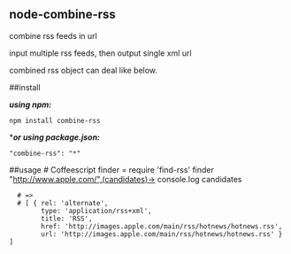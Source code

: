 node-combine-rss
---

combine rss feeds in url

input multiple rss feeds, then output single xml url

combined rss object can deal like below.

##install

***using npm:***

    npm install combine-rss

****or using package.json:***

    "combine-rss": "*"

##usage
    # Coffeescript
    finder = require 'find-rss'
    finder "http://www.apple.com/",(candidates)->
      console.log candidates

      # =>
      # [ { rel: 'alternate',
            type: 'application/rss+xml',
            title: 'RSS',
            href: 'http://images.apple.com/main/rss/hotnews/hotnews.rss',
            url: 'http://images.apple.com/main/rss/hotnews/hotnews.rss' } ]
